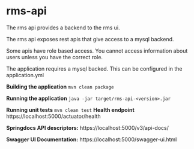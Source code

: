 # rms-api

The rms api provides a backend to the rms ui. 

The rms api exposes rest apis that give access to a mysql backend.

Some apis have role based access. 
You cannot access information about users unless you have the correct role.

The application requires a mysql backed. 
This can be configured in the application.yml

**Building the application**
`mvn clean package`

**Running the application**
`java -jar target/rms-api-<version>.jar`

**Running unit tests**
`mvn clean test`
**Health endpoint**
https://localhost:5000/actuator/health

**Springdocs API descriptors:**
https://localhost:5000/v3/api-docs/

**Swagger UI Documentation:** 
https://localhost:5000/swagger-ui.html

